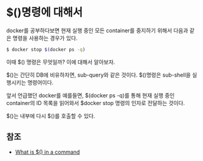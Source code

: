 # $()명령에 대해서 

docker를 공부하다보면 현재 실행 중인 모든 container를 중지하기 위해서 다음과 같은 명령을 사용하는 경우가 있다.

```bash
$ docker stop $(docker ps -q)
```

이때 $() 명령은 무엇일까? 이에 대해서 알아보자.

$()는 간단히 DB에 비유하자면, sub-query와 같은 것이다. $()명령은 sub-shell을 실행시키는 명령어이다. 

앞서 언급했던 docker를 예를들면, $(docker ps -q)를 통해 현재 실행 중인 container의 ID 목록을 읽어와서 $docker stop 명령의 인자로 전달하는 것이다. 

$()는 내부에 다시 $()를 호출할 수 있다.

## 참조

* [What is $() in a command](http://unix.stackexchange.com/questions/147420/what-is-in-a-command)


